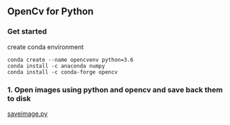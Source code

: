 ## OpenCv for Python

### Get started
create conda environment
```
conda create --name opencvenv python=3.6
conda install -c anaconda numpy
conda install -c conda-forge opencv
```

### 1. Open images using python and opencv and save back them to disk  
[saveimage.py]()